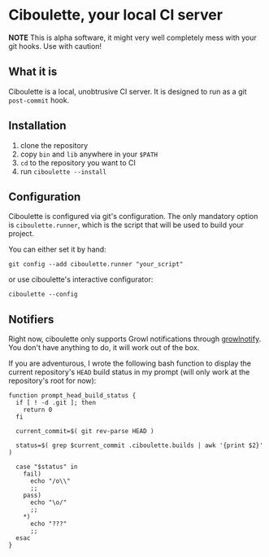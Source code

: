 # Ciboulette, your local CI server

__NOTE__ This is alpha software, it might very well completely mess with your git hooks. Use with caution!

## What it is

Ciboulette is a local, unobtrusive CI server. It is designed to run as a git `post-commit` hook.

## Installation

1. clone the repository
2. copy `bin` and `lib` anywhere in your `$PATH`
3. `cd` to the repository you want to CI
4. run `ciboulette --install`

## Configuration

Ciboulette is configured via git's configuration. The only mandatory option is `ciboulette.runner`, which is the script that will be used to build your project.

You can either set it by hand:

```
git config --add ciboulette.runner "your_script"
```

or use ciboulette's interactive configurator:

```
ciboulette --config
```

## Notifiers

Right now, ciboulette only supports Growl notifications through [growlnotify](http://growl.info/downloads#generaldownloads). You don't have anything to do, it will work out of the box.

If you are adventurous, I wrote the following bash function to display the current repository's `HEAD` build status in my prompt (will only work at the repository's root for now):

```
function prompt_head_build_status {
  if [ ! -d .git ]; then
    return 0
  fi

  current_commit=$( git rev-parse HEAD )

  status=$( grep $current_commit .ciboulette.builds | awk '{print $2}' )

  case "$status" in
    fail)
      echo "/o\\"
      ;;
    pass)
      echo "\o/"
      ;;
    *)
      echo "???"
      ;;
  esac
}
```